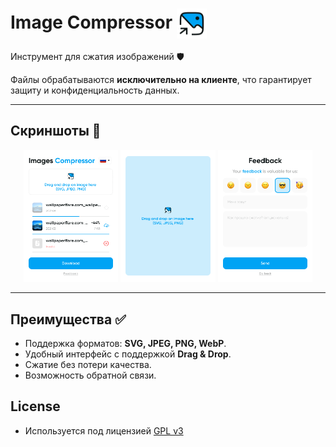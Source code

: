# Image Compressor <img align="center" src="images/picture.svg" alt="Иконка" width="48" height="48">

Инструмент для сжатия изображений 🛡️

Файлы обрабатываются **исключительно на клиенте**, что гарантирует защиту и конфиденциальность данных.

---

## Скриншоты 📸

<p align="center">
  <img src="images/main.png" alt="Главный экран" width="30%" />
  <img src="images/dragndrop.png" alt="Drag & Drop" width="30%" />
  <img src="images/feedback.png" alt="Форма Feedback" width="30%" />
</p>

---

## Преимущества ✅

- Поддержка форматов: **SVG, JPEG, PNG, WebP**.
- Удобный интерфейс с поддержкой **Drag & Drop**.
- Сжатие без потери качества.
- Возможность обратной связи.

## License

- Используется под лицензией [GPL v3](https://github.com/kornelski/pngquant/blob/master/COPYRIGHT)
